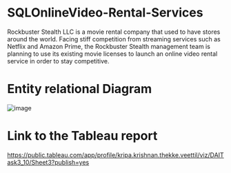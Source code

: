 # SQLOnlineVideo-Rental-Services
Rockbuster Stealth LLC is a movie rental company that used to have stores around the
world. Facing stiff competition from streaming services such as Netflix and Amazon Prime,
the Rockbuster Stealth management team is planning to use its existing movie licenses to
launch an online video rental service in order to stay competitive.
# Entity relational Diagram
![image](https://github.com/KKTV523/SQLOnlineVideo-Rental-Services/assets/138868866/18778b36-782f-4ed3-8af8-970aeb11d570)
# Link to the Tableau report 
https://public.tableau.com/app/profile/kripa.krishnan.thekke.veettil/viz/DAITask3_10/Sheet3?publish=yes
